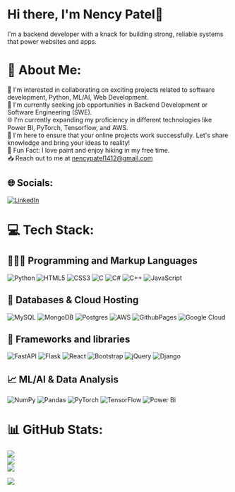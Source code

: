# Hi there, I'm Nency Patel👋
I'm a backend developer with a knack for building strong, reliable systems that power websites and apps.

# :dizzy: About Me:
:rocket: I'm interested in collaborating on exciting projects related to software development, Python, ML/AI, Web Development.<br>
:pushpin: I'm currently seeking job opportunities in Backend Development or Software Engineering (SWE).<br>
:globe_with_meridians: I'm currently expanding my proficiency in different technologies like Power BI, PyTorch, Tensorflow, and AWS.<br>
:thought_balloon: I'm here to ensure that your online projects work successfully. Let's share knowledge and bring your ideas to reality!<br>
:art: Fun Fact: I love paint and enjoy hiking in my free time.<br>
:inbox_tray: Reach out to me at nencypatel1412@gmail.com <br>

## :globe_with_meridians: Socials:
[![LinkedIn](https://img.shields.io/badge/LinkedIn-%230077B5.svg?logo=linkedin&logoColor=white)](https://www.linkedin.com/in/nency-patel-22b398227/) 

# :computer: Tech Stack:
## 👩🏻‍💻 Programming and Markup Languages
![Python](https://img.shields.io/badge/python-3670A0?style=for-the-badge&logo=python&logoColor=ffdd54) ![HTML5](https://img.shields.io/badge/html5-%23E34F26.svg?style=for-the-badge&logo=html5&logoColor=white) ![CSS3](https://img.shields.io/badge/css3-%231572B6.svg?style=for-the-badge&logo=css3&logoColor=white) ![C](https://img.shields.io/badge/c-%2300599C.svg?style=for-the-badge&logo=c&logoColor=white) ![C#](https://img.shields.io/badge/c%23-%23239120.svg?style=for-the-badge&logo=csharp&logoColor=white) ![C++](https://img.shields.io/badge/c++-%2300599C.svg?style=for-the-badge&logo=c%2B%2B&logoColor=white) ![JavaScript](https://img.shields.io/badge/javascript-%23323330.svg?style=for-the-badge&logo=javascript&logoColor=%23F7DF1E)

## :rocket: Databases & Cloud Hosting 
![MySQL](https://img.shields.io/badge/mysql-%2300000f.svg?style=for-the-badge&logo=mysql&logoColor=white) ![MongoDB](https://img.shields.io/badge/MongoDB-%234ea94b.svg?style=for-the-badge&logo=mongodb&logoColor=white) ![Postgres](https://img.shields.io/badge/postgres-%23316192.svg?style=for-the-badge&logo=postgresql&logoColor=white) ![AWS](https://img.shields.io/badge/AWS-%23FF9900.svg?style=for-the-badge&logo=amazon-aws&logoColor=white)
![GithubPages](https://img.shields.io/badge/github%20pages-121013?style=for-the-badge&logo=github&logoColor=white) ![Google Cloud](https://img.shields.io/badge/GoogleCloud-%234285F4.svg?style=for-the-badge&logo=google-cloud&logoColor=white) 

## 📕 Frameworks and libraries
![FastAPI](https://img.shields.io/badge/FastAPI-005571?style=for-the-badge&logo=fastapi) ![Flask](https://img.shields.io/badge/flask-%23000.svg?style=for-the-badge&logo=flask&logoColor=white) ![React](https://img.shields.io/badge/react-%2320232a.svg?style=for-the-badge&logo=react&logoColor=%2361DAFB) ![Bootstrap](https://img.shields.io/badge/bootstrap-%238511FA.svg?style=for-the-badge&logo=bootstrap&logoColor=white) ![jQuery](https://img.shields.io/badge/jquery-%230769AD.svg?style=for-the-badge&logo=jquery&logoColor=white) ![Django](https://img.shields.io/badge/django-%23092E20.svg?style=for-the-badge&logo=django&logoColor=white) 

## :chart_with_upwards_trend: ML/AI & Data Analysis
![NumPy](https://img.shields.io/badge/numpy-%23013243.svg?style=for-the-badge&logo=numpy&logoColor=white) ![Pandas](https://img.shields.io/badge/pandas-%23150458.svg?style=for-the-badge&logo=pandas&logoColor=white) ![PyTorch](https://img.shields.io/badge/PyTorch-%23EE4C2C.svg?style=for-the-badge&logo=PyTorch&logoColor=white) ![TensorFlow](https://img.shields.io/badge/TensorFlow-%23FF6F00.svg?style=for-the-badge&logo=TensorFlow&logoColor=white) ![Power Bi](https://img.shields.io/badge/power_bi-F2C811?style=for-the-badge&logo=powerbi&logoColor=black)

# 📊 GitHub Stats:
![](https://github-readme-stats.vercel.app/api?username=NencyPatel1412&theme=dark&hide_border=false&include_all_commits=false&count_private=true)<br/>
![](https://github-readme-streak-stats.herokuapp.com/?user=NencyPatel1412&theme=dark&hide_border=false)<br/>
![](https://github-readme-stats.vercel.app/api/top-langs/?username=NencyPatel1412&theme=dark&hide_border=false&include_all_commits=false&count_private=true&layout=compact)

[![](https://visitcount.itsvg.in/api?id=NencyPatel1412&label=Profile%20Views&color=0&icon=0&pretty=false)](https://visitcount.itsvg.in)

